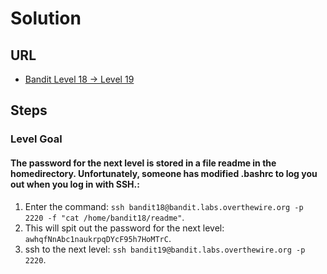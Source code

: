 # Solution

## URL
- [Bandit Level 18 → Level 19](https://overthewire.org/wargames/bandit/bandit19.html)

## Steps

### Level Goal

#### The password for the next level is stored in a file readme in the homedirectory. Unfortunately, someone has modified .bashrc to log you out when you log in with SSH.:
1. Enter the command: `ssh bandit18@bandit.labs.overthewire.org -p 2220 -f "cat /home/bandit18/readme"`.
2. This will spit out the password for the next level: `awhqfNnAbc1naukrpqDYcF95h7HoMTrC`.
3. ssh to the next level: `ssh bandit19@bandit.labs.overthewire.org -p 2220`.